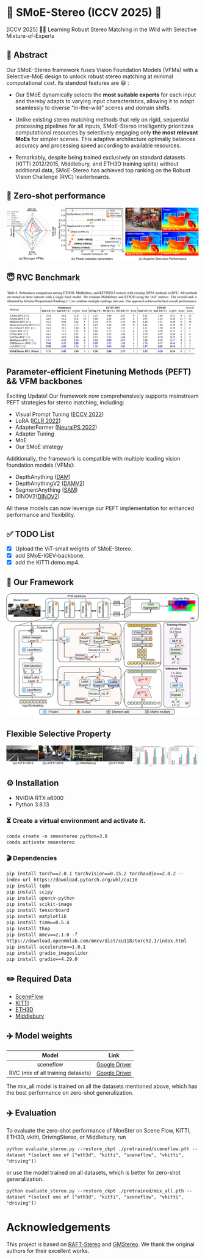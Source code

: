 # 🚀 SMoE-Stereo (ICCV 2025) 🚀 
[ICCV 2025] 🌟🌟 Learning Robust Stereo Matching in the Wild with Selective Mixture-of-Experts


##  🌼 Abstract
Our SMoE-Stereo framework fuses Vision Foundation Models (VFMs) with a Selective-MoE design to unlock robust stereo matching at minimal computational cost. Its standout features are 😄 :
* Our SMoE dynamically selects the **most suitable experts** for each input and thereby adapts to varying input characteristics, allowing it to adapt seamlessly to diverse “in-the-wild” scenes and domain shifts.
  
* Unlike existing stereo matching methods that rely on rigid, sequential processing pipelines for all inputs, SMoE-Stereo intelligently prioritizes computational resources by selectively engaging only **the most relevant MoEs** for simpler scenes. This adaptive architecture optimally balances accuracy and processing speed according to available resources.

* Remarkably, despite being trained exclusively on standard datasets (KITTI 2012/2015, Middlebury, and ETH3D training splits) without additional data, SMoE-Stereo has achieved top ranking on the Robust Vision Challenge (RVC) leaderboards.

##  📝 Zero-shot performance
![teaser](media/teaser.png)

## 😇  RVC Benchmark
![RVC](media/RVC.jpg)


##  Parameter-efficient Finetuning Methods (PEFT) && VFM backbones
Exciting Update! Our framework now comprehensively supports mainstream PEFT strategies for stereo matching, including:
* Visual Prompt Tuning ([ECCV 2022](https://www.ecva.net/papers/eccv_2022/papers_ECCV/papers/136930696.pdf))
* LoRA  ([ICLR 2022](https://arxiv.org/abs/2106.09685))
* AdapterFormer ([NeuralPS 2022](https://arxiv.org/abs/2205.13535))
* Adapter Tuning 
* MoE
* Our SMoE strategy

Additionally, the framework is compatible with multiple leading vision foundation models (VFMs):
* DepthAnything ([DAM](https://arxiv.org/abs/2401.10891))
* DepthAnythingV2 ([DAMV2](https://arxiv.org/abs/2406.09414))
* SegmentAnything ([SAM](https://arxiv.org/abs/2304.02643))
* DINOV2([DINOV2](https://arxiv.org/abs/2304.07193))

All these models can now leverage our PEFT implementation for enhanced performance and flexibility.

## ✅ TODO List

- [x] Upload the ViT-small weights of SMoE-Stereo.
- [x] add SMoE-IGEV-backbone.  
- [x] add the KITTI demo.mp4.  

##  📝 Our Framework
![framework](media/framework.png)

## Flexible Selective Property
![framework](media/image_selection.png)


## ⚙️ Installation
* NVIDIA RTX a6000
* Python 3.8.13

### ⏳ Create a virtual environment and activate it.

```Shell
conda create -n smoestereo python=3.8
conda activate smoestereo
```
### 🎬 Dependencies

```Shell
pip install torch==2.0.1 torchvision==0.15.2 torchaudio==2.0.2 --index-url https://download.pytorch.org/whl/cu118
pip install tqdm
pip install scipy
pip install opencv-python
pip install scikit-image
pip install tensorboard
pip install matplotlib 
pip install timm==0.5.4
pip install thop
pip install mmcv==2.1.0 -f https://download.openmmlab.com/mmcv/dist/cu118/torch2.1/index.html
pip install accelerate==1.0.1
pip install gradio_imageslider
pip install gradio==4.29.0

```

## ✏️ Required Data

* [SceneFlow](https://lmb.informatik.uni-freiburg.de/resources/datasets/SceneFlowDatasets.en.html)
* [KITTI](https://www.cvlibs.net/datasets/kitti/eval_scene_flow.php?benchmark=stereo)
* [ETH3D](https://www.eth3d.net/datasets)
* [Middlebury](https://vision.middlebury.edu/stereo/submit3/)

## ✈️ Model weights

| Model      |                                               Link                                                |
|:----:|:-------------------------------------------------------------------------------------------------:|
|sceneflow | [Google Driver](https://drive.google.com/drive/folders/1UoY7Yam0MA2qUI1GIVll0owH4tMTpzw7?usp=drive_link)|
|RVC (mix of all training datasets) | [Google Driver](https://drive.google.com/drive/folders/1UoY7Yam0MA2qUI1GIVll0owH4tMTpzw7?usp=drive_link)|

The mix_all model is trained on all the datasets mentioned above, which has the best performance on zero-shot generalization.


## ✈️ Evaluation

To evaluate the zero-shot performance of MonSter on Scene Flow, KITTI, ETH3D, vkitti, DrivingStereo, or Middlebury, run

```Shell
python evaluate_stereo.py --restore_ckpt ./pretrained/sceneflow.pth --dataset *(select one of ["eth3d", "kitti", "sceneflow", "vkitti", "driving"])
```
or use the model trained on all datasets, which is better for zero-shot generalization.
```Shell   
python evaluate_stereo.py --restore_ckpt ./pretrained/mix_all.pth --dataset *(select one of ["eth3d", "kitti", "sceneflow", "vkitti", "driving"])
```


# Acknowledgements

This project is based on [RAFT-Stereo](https://github.com/princeton-vl/RAFT-Stereo) and [GMStereo](https://github.com/autonomousvision/unimatch). We thank the original authors for their excellent works.
